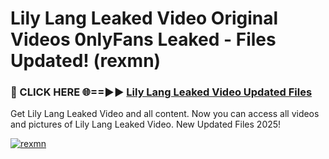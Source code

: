 # Lily Lang Leaked Video Original Videos 0nlyFans Leaked - Files Updated! (rexmn)

<h3>🔴 CLICK HERE 🌐==►► <a href="https://best4dudes.click/HH4t6V" rel="nofollow">Lily Lang Leaked Video Updated Files</a></h3>

Get Lily Lang Leaked Video and all content. Now you can access all videos and pictures of Lily Lang Leaked Video. New Updated Files 2025!

[![rexmn](https://github.com/user-attachments/assets/8c521d6e-e6e3-4a75-9320-d58ab9d79d5b)](https://best4dudes.click/HH4t6V)
